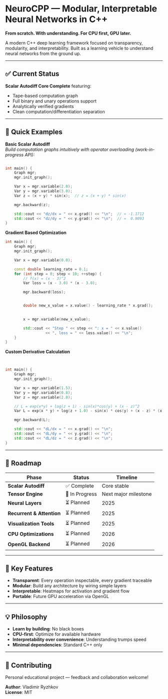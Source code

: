 # NeuroCPP — Modular, Interpretable Neural Networks in C++

**From scratch. With understanding. For CPU first, GPU later.**

A modern C++ deep learning framework focused on transparency, modularity, and interpretability. Built as a learning vehicle to understand neural networks from the ground up.

---

## ✅ Current Status

**Scalar Autodiff Core Complete** featuring:

- Tape-based computation graph
- Full binary and unary operations support
- Analytically verified gradients
- Clean computation/differentiation separation

---

## 🚀 Quick Examples
**Basic Scalar Autodiff**  
*Build computation graphs intuitively with operator overloading (work-in-progress API):*
```cpp

int main() {
    Graph mgr;
    mgr.init_graph();

    Var x = mgr.variable(2.0);
    Var y = mgr.variable(3.0);
    Var z = (x + y) * sin(x);  // z = (x + y) * sin(x)

    mgr.backward(z);

    std::cout << "dz/dx = " << x.grad() << "\n";  // ≈ -1.1712
    std::cout << "dz/dy = " << y.grad() << "\n";  // ≈  0.9093
}
```
**Gradient Based Optimization**
```cpp
int main() {
    Graph mgr;
    mgr.init_graph();

    Var x = mgr.variable(0.0);  

    const double learning_rate = 0.1;
    for (int step = 0; step < 10; ++step) {
        // f(x) = (x - 3)^2
        Var loss = (x - 3.0) * (x - 3.0);

        mgr.backward(loss);


        double new_x_value = x.value() - learning_rate * x.grad();

        
        x = mgr.variable(new_x_value);

        std::cout << "Step " << step << ": x = " << x.value()
                  << ", loss = " << loss.value() << "\n";
    }
}
```
**Custom Derivative Calculation**
```cpp


int main() {
    Graph mgr;
    mgr.init_graph();

    Var x = mgr.variable(1.5);
    Var y = mgr.variable(0.8);
    Var z = mgr.variable(2.0);

    // L = exp(x*y) + log(z + 1) - sin(x)*cos(y) + (x - z)^2
    Var L = exp(x * y) + log(z + 1.0) - sin(x) * cos(y) + (x - z) * (x - z);

    mgr.backward(L);

    std::cout << "dL/dx = " << x.grad() << "\n";
    std::cout << "dL/dy = " << y.grad() << "\n";
    std::cout << "dL/dz = " << z.grad() << "\n";
}
```
---

## 🏃 Roadmap

| Phase | Status | Timeline |
|-------|--------|----------|
| **Scalar Autodiff** | ✅ Complete | Core stable |
| **Tensor Engine** | 🔄 In Progress | Next major milestone |
| **Neural Layers** | ⏳ Planned | 2025 |
| **Recurrent & Attention** | ⏳ Planned | 2025 |
| **Visualization Tools** | ⏳ Planned | 2025 |
| **CPU Optimizations** | ⏳ Planned | 2026 |
| **OpenGL Backend** | ⏳ Planned | 2026 |

---

## 🎯 Key Features

- **Transparent**: Every operation inspectable, every gradient traceable
- **Modular**: Build any architecture by wiring simple layers
- **Interpretable**: Heatmaps for activation and gradient flow
- **Portable**: Future GPU acceleration via OpenGL


---

## 💡 Philosophy

- **Learn by building**: No black boxes
- **CPU-first**: Optimize for available hardware
- **Interpretability over convenience**: Understanding trumps speed
- **Minimal dependencies**: Standard C++ only

---

## 🤝 Contributing

Personal educational project — feedback and collaboration welcome!

**Author**: Vladimir Ryzhkov  
**License**: MIT

